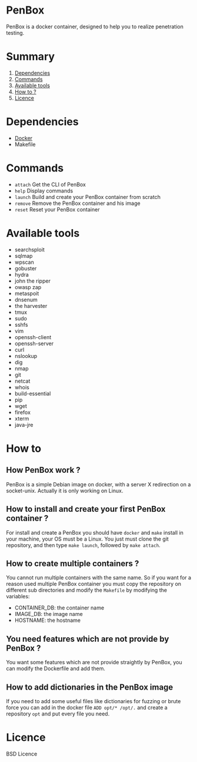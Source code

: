 # PenBox

PenBox is a docker container, designed to help you to realize penetration testing.

# Summary

1. [Dependencies](#dependencies)
1. [Commands](#commands)
1. [Available tools](#available-tools)
1. [How to ?](#how-to)
1. [Licence](#licence)

# Dependencies

- [Docker](https://www.docker.com/)
- Makefile

# Commands

- `attach` Get the CLI of PenBox
- `help`   Display commands
- `launch` Build and create your PenBox container from scratch
- `remove` Remove the PenBox container and his image
- `reset`  Reset your PenBox container

# Available tools

- searchsploit
- sqlmap
- wpscan
- gobuster
- hydra
- john the ripper
- owasp zap
- metaspoit
- dnsenum
- the harvester
- tmux
- sudo
- sshfs
- vim
- openssh-client
- openssh-server
- curl
- nslookup
- dig
- nmap
- git
- netcat
- whois
- build-essential
- pip
- wget
- firefox
- xterm
- java-jre

# How to

## How PenBox work ?

PenBox is a simple Debian image on docker, with a server X redirection on a socket-unix. Actually it is only working on Linux.

## How to install and create your first PenBox container ?

For install and create a PenBox you should have `docker` and `make` install in your machine, your OS must be a Linux. You just must clone the git repository, and then type `make launch`, followed by `make attach`.

## How to create multiple containers ?

You cannot run multiple containers with the same name. So if you want for a reason used multiple PenBox container you must copy the repository on different sub directories and modify the `Makefile` by modifying the variables:
- CONTAINER_DB: the container name
- IMAGE_DB: the image name
- HOSTNAME: the hostname

## You need features which are not provide by PenBox ?

You want some features which are not provide straightly by PenBox, you can modify the Dockerfile and add them.

## How to add dictionaries in the PenBox image

If you need to add some useful files like dictionaries for fuzzing or brute force you can add in the docker file `ADD opt/* /opt/.` and create a repository `opt` and put every file you need.

# Licence

BSD Licence